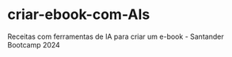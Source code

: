 # criar-ebook-com-AIs
Receitas com ferramentas de IA para criar um e-book - Santander Bootcamp 2024
